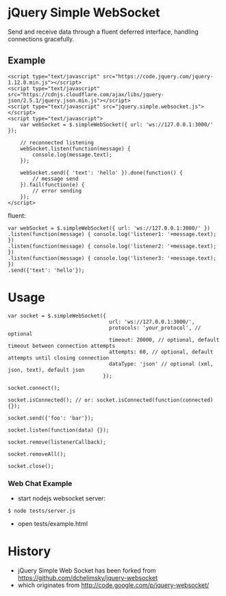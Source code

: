 # jQuery Simple WebSocket
Send and receive data through a fluent deferred interface, handling connections gracefully.

## Example

```
<script type="text/javascript" src="https://code.jquery.com/jquery-1.12.0.min.js"></script>
<script type="text/javascript" src="https://cdnjs.cloudflare.com/ajax/libs/jquery-json/2.5.1/jquery.json.min.js"></script>
<script type="text/javascript" src="jquery.simple.websocket.js"></script>
<script type="text/javascript">
    var webSocket = $.simpleWebSocket({ url: 'ws://127.0.0.1:3000/' });
    
    // reconnected listening
    webSocket.listen(function(message) {
        console.log(message.text);
    });

    webSocket.send({ 'text': 'hello' }).done(function() {
        // message send
    }).fail(function(e) {
        // error sending
    });
</script>
```

fluent:
```
var webSocket = $.simpleWebSocket({ url: 'ws://127.0.0.1:3000/' })
.listen(function(message) { console.log('listener1: '+message.text); })
.listen(function(message) { console.log('listener2: '+message.text); })
.listen(function(message) { console.log('listener3: '+message.text); })
.send({'text': 'hello'});
```

# Usage
```
var socket = $.simpleWebSocket({
                                 url: 'ws://127.0.0.1:3000/',
                                 protocols: 'your_protocol', // optional
                                 timeout: 20000, // optional, default timeout between connection attempts
                                 attempts: 60, // optional, default attempts until closing connection
                                 dataType: 'json' // optional (xml, json, text), default json
                               });

socket.connect();

socket.isConnected(); // or: socket.isConnected(function(connected) {});

socket.send({'foo': 'bar'});

socket.listen(function(data) {});

socket.remove(listenerCallback);

socket.removeAll();

socket.close();
```

### Web Chat Example
- start nodejs websocket server:
```
$ node tests/server.js
```
- open tests/example.html

# History
- jQuery Simple Web Socket has been forked from https://github.com/dchelimsky/jquery-websocket
- which originates from http://code.google.com/p/jquery-websocket/

